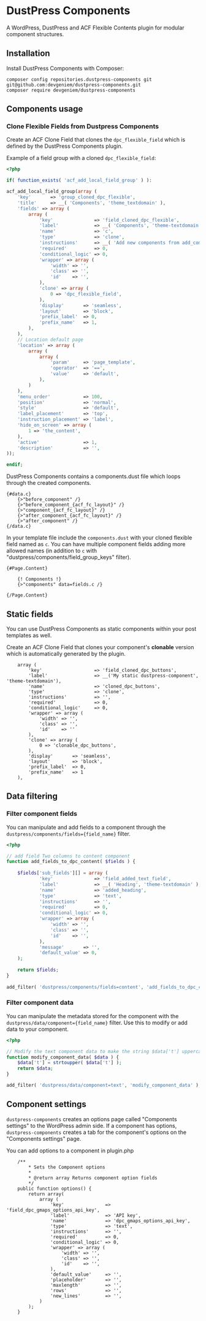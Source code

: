 # DustPress Components

A WordPress, DustPress and ACF Flexible Contents plugin for modular component structures.

## Installation

Install DustPress Components with Composer:

```
composer config repositories.dustpress-components git git@github.com:devgeniem/dustpress-components.git
composer require devgeniem/dustpress-components
```

## Components usage

### Clone Flexible Fields from Dustpress Components
Create an ACF Clone Field that clones the `dpc_flexible_field` which is defined by the DustPress Components plugin.

Example of a field group with a cloned `dpc_flexible_field`:

```php
<?php

if( function_exists( 'acf_add_local_field_group' ) ):

acf_add_local_field_group(array (
    'key'       => 'group_cloned_dpc_flexible',
    'title'     => __( 'Components', 'theme_textdomain' ),
    'fields' => array (
        array (
            'key'               => 'field_cloned_dpc_flexible',
            'label'             => __( 'Components', 'theme-textdomain' ),
            'name'              => 'c',
            'type'              => 'clone',
            'instructions'      => __( 'Add new components from add_component', 'theme-textdomain' ),
            'required'          => 0,
            'conditional_logic' => 0,
            'wrapper' => array (
                'width' => '',
                'class' => '',
                'id'    => '',
            ),
            'clone' => array (
                0 => 'dpc_flexible_field',
            ),
            'display'       => 'seamless',
            'layout'        => 'block',
            'prefix_label'  => 0,
            'prefix_name'   => 1,
        ),
    ),
    // Location default page
    'location' => array (
        array (
            array (
                'param'     => 'page_template',
                'operator'  => '==',
                'value'     => 'default',
            ),
        )
    ),
    'menu_order'            => 100,
    'position'              => 'normal',
    'style'                 => 'default',
    'label_placement'       => 'top',
    'instruction_placement' => 'label',
    'hide_on_screen' => array (
        1 => 'the_content',
    ),
    'active'                => 1,
    'description'           => '',
));

endif;
```

DustPress Components contains a components.dust file which loops through the created components.
```dust
{#data.c}
	{>"before_component" /}
	{>"before_component_{acf_fc_layout}" /}
	{>"component_{acf_fc_layout}" /}
	{>"after_component_{acf_fc_layout}" /}
	{>"after_component" /}
{/data.c}
```

In your template file include the `components.dust` with your cloned flexible field named as `c`.
You can have multiple component fields adding more allowed names (in addition to `c` with "dustpress/components/field_group_keys" filter).

```dust
{#Page.Content}

    {! Components !}
    {>"components" data=fields.c /}

{/Page.Content}
```

## Static fields

You can use DustPress Components as static components within your post templates as well.

Create an ACF Clone Field that clones your component's __clonable__ version which is automatically generated by the plugin.

```
    array (
        'key'                   => 'field_cloned_dpc_buttons',
        'label'                 => __('My static dustpress-component', 'theme-textdomain'),
        'name'                  => 'cloned_dpc_buttons',
        'type'                  => 'clone',
        'instructions'          => '',
        'required'              => 0,
        'conditional_logic'     => 0,
        'wrapper' => array (
            'width' => '',
            'class' => '',
            'id'    => ''
        ),
        'clone' => array (
            0 => 'clonable_dpc_buttons',
        ),
        'display'       => 'seamless',
        'layout'        => 'block',
        'prefix_label'  => 0,
        'prefix_name'   => 1
    ),
```

## Data filtering

### Filter component fields

You can manipulate and add fields to a component through the `dustpress/components/fields={field_name}` filter.

```php
<?php

// add field Two columns to content component
function add_fields_to_dpc_content( $fields ) {
 
    $fields['sub_fields'][] = array (
            'key'               => 'field_added_text_field',
            'label'             => __( 'Heading', 'theme-textdomain' ),
            'name'              => 'added_heading',
            'type'              => 'text',
            'instructions'      => '',
            'required'          => 0,
            'conditional_logic' => 0,
            'wrapper' => array (
                'width' => '',
                'class' => '',
                'id'    => '',
            ),
            'message'       => '',
            'default_value' => 0,
    );
 
    return $fields;
}
 
add_filter( 'dustpress/components/fields=content', 'add_fields_to_dpc_content' );
```

### Filter component data

You can manipulate the metadata stored for the component with the `dustpress/data/component={field_name}` filter. Use this to modify or add data to your component.

```php
<?php

// Modify the text component data to make the string $data['t'] uppercase.
function modify_component_data( $data ) {
    $data['t'] = strtoupper( $data['t'] );
    return $data;
}

add_filter( 'dustpress/data/component=text', 'modify_component_data' );
```

## Component settings

`dustpress-components` creates an options page called "Components settings" to the WordPress admin side.
If a component has options, `dustpress-components` creates a tab for the component's options on the "Components settings" page.

You can add options to a component in plugin.php

```
    /**
        * Sets the Component options
        *
        * @return array Returns component option fields
        */
    public function options() {
        return array(
            array (
                'key'               => 'field_dpc_gmaps_options_api_key',
                'label'             => 'API key',
                'name'              => 'dpc_gmaps_options_api_key',
                'type'              => 'text',
                'instructions'      => '',
                'required'          => 0,
                'conditional_logic' => 0,
                'wrapper' => array (
                    'width' => '',
                    'class' => '',
                    'id'    => '',
                ),
                'default_value'     => '',
                'placeholder'       => '',
                'maxlength'         => '',
                'rows'              => '',
                'new_lines'         => '',
            )
        );
    }
```
